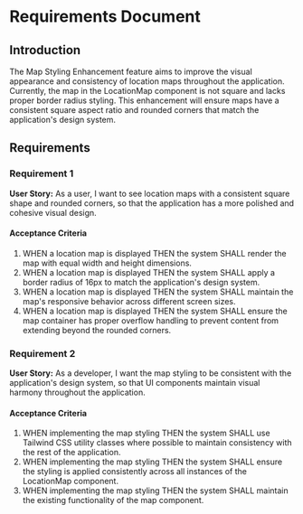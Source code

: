 # Requirements Document

## Introduction

The Map Styling Enhancement feature aims to improve the visual appearance and consistency of location maps throughout the application. Currently, the map in the LocationMap component is not square and lacks proper border radius styling. This enhancement will ensure maps have a consistent square aspect ratio and rounded corners that match the application's design system.

## Requirements

### Requirement 1

**User Story:** As a user, I want to see location maps with a consistent square shape and rounded corners, so that the application has a more polished and cohesive visual design.

#### Acceptance Criteria

1. WHEN a location map is displayed THEN the system SHALL render the map with equal width and height dimensions.
2. WHEN a location map is displayed THEN the system SHALL apply a border radius of 16px to match the application's design system.
3. WHEN a location map is displayed THEN the system SHALL maintain the map's responsive behavior across different screen sizes.
4. WHEN a location map is displayed THEN the system SHALL ensure the map container has proper overflow handling to prevent content from extending beyond the rounded corners.

### Requirement 2

**User Story:** As a developer, I want the map styling to be consistent with the application's design system, so that UI components maintain visual harmony throughout the application.

#### Acceptance Criteria

1. WHEN implementing the map styling THEN the system SHALL use Tailwind CSS utility classes where possible to maintain consistency with the rest of the application.
2. WHEN implementing the map styling THEN the system SHALL ensure the styling is applied consistently across all instances of the LocationMap component.
3. WHEN implementing the map styling THEN the system SHALL maintain the existing functionality of the map component.
